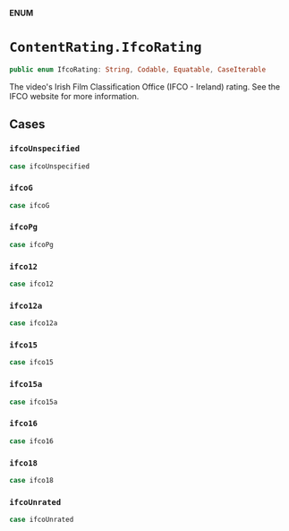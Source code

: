 **ENUM**

# `ContentRating.IfcoRating`

```swift
public enum IfcoRating: String, Codable, Equatable, CaseIterable
```

The video's Irish Film Classification Office (IFCO - Ireland) rating. See the IFCO website for more information.

## Cases
### `ifcoUnspecified`

```swift
case ifcoUnspecified
```

### `ifcoG`

```swift
case ifcoG
```

### `ifcoPg`

```swift
case ifcoPg
```

### `ifco12`

```swift
case ifco12
```

### `ifco12a`

```swift
case ifco12a
```

### `ifco15`

```swift
case ifco15
```

### `ifco15a`

```swift
case ifco15a
```

### `ifco16`

```swift
case ifco16
```

### `ifco18`

```swift
case ifco18
```

### `ifcoUnrated`

```swift
case ifcoUnrated
```
